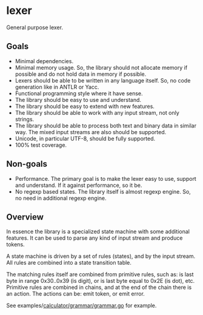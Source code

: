 # lexer

General purpose lexer.

## Goals

* Minimal dependencies.
* Minimal memory usage. So, the library should not allocate memory if possible and do not hold data in memory if possible.
* Lexers should be able to be written in any language itself. So, no code generation like in ANTLR or Yacc.
* Functional programming style where it have sense.
* The library should be easy to use and understand.
* The library should be easy to extend with new features.
* The library should be able to work with any input stream, not only strings.
* The library should be able to process both text and binary data in similar way. The mixed input streams are also should be supported.
* Unicode, in particular UTF-8, should be fully supported.
* 100% test coverage.

## Non-goals

* Performance. The primary goal is to make the lexer easy to use, support and understand. If it against performance, so it be.
* No regexp based states. The library itself is almost regexp engine. So, no need in additional regexp engine.

## Overview

In essence the library is a specialized state machine with some additional features. It can be used to parse any kind of input stream and produce tokens.

A state machine is driven by a set of rules (states), and by the input stream. All rules are combined into a state transition table.

The matching rules itself are combined from primitive rules, such as: is last byte in range 0x30..0x39 (is digit), or is last byte equal to 0x2E (is dot), etc. Primitive rules are combined in chains, and at the end of the chain there is an action. The actions can be: emit token, or emit error.

See examples/[calculator/grammar/grammar.go](examples/calculator/grammar/grammar.go) for example.
